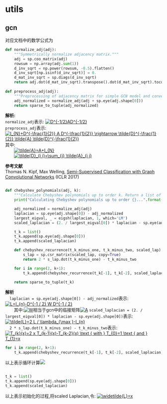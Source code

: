 # utils
## gcn
对应文档中的数学公式为
```python
def normalize_adj(adj):
    """Symmetrically normalize adjacency matrix."""
    adj = sp.coo_matrix(adj)
    rowsum = np.array(adj.sum(1))
    d_inv_sqrt = np.power(rowsum, -0.5).flatten()
    d_inv_sqrt[np.isinf(d_inv_sqrt)] = 0.
    d_mat_inv_sqrt = sp.diags(d_inv_sqrt)
    return adj.dot(d_mat_inv_sqrt).transpose().dot(d_mat_inv_sqrt).tocoo()
    
def preprocess_adj(adj):
    """Preprocessing of adjacency matrix for simple GCN model and conversion to tuple representation."""
    adj_normalized = normalize_adj(adj + sp.eye(adj.shape[0]))
    return sparse_to_tuple(adj_normalized)
```

**解析:**  
`normalize_adj`表示: <a href="https://www.codecogs.com/eqnedit.php?latex=D^{-1/2}AD^{-1/2}" target="_blank"><img src="https://latex.codecogs.com/gif.latex?D^{-1/2}AD^{-1/2}" title="D^{-1/2}AD^{-1/2}" /></a>  
`preprocess_adj`表示: <a href="https://www.codecogs.com/eqnedit.php?latex=I_{N}&plus;D^{-\frac{1}{2}}&space;A&space;D^{-\frac{1}{2}}&space;\rightarrow&space;\tilde{D}^{-\frac{1}{2}}&space;\tilde{A}&space;\tilde{D}^{-\frac{1}{2}}" target="_blank"><img src="https://latex.codecogs.com/gif.latex?I_{N}&plus;D^{-\frac{1}{2}}&space;A&space;D^{-\frac{1}{2}}&space;\rightarrow&space;\tilde{D}^{-\frac{1}{2}}&space;\tilde{A}&space;\tilde{D}^{-\frac{1}{2}}" title="I_{N}+D^{-\frac{1}{2}} A D^{-\frac{1}{2}} \rightarrow \tilde{D}^{-\frac{1}{2}} \tilde{A} \tilde{D}^{-\frac{1}{2}}" /></a>  
其中:  
 &emsp;&emsp;<a href="https://www.codecogs.com/eqnedit.php?latex=\tilde{A}=A&plus;I_{N}" target="_blank"><img src="https://latex.codecogs.com/gif.latex?\tilde{A}=A&plus;I_{N}" title="\tilde{A}=A+I_{N}" /></a>  
 &emsp;&emsp;<a href="https://www.codecogs.com/eqnedit.php?latex=\tilde{D}_{i&space;i}=\sum_{j}&space;\tilde{A}_{i&space;j}" target="_blank"><img src="https://latex.codecogs.com/gif.latex?\tilde{D}_{i&space;i}=\sum_{j}&space;\tilde{A}_{i&space;j}" title="\tilde{D}_{i i}=\sum_{j} \tilde{A}_{i j}" /></a>
 

**参考文献**  
Thomas N. Kipf, Max Welling, [Semi-Supervised Classification with Graph Convolutional Networks](http://arxiv.org/abs/1609.02907) (ICLR 2017)

```python

def chebyshev_polynomials(adj, k):
    """Calculate Chebyshev polynomials up to order k. Return a list of sparse matrices (tuple representation)."""
    print("Calculating Chebyshev polynomials up to order {}...".format(k))

    adj_normalized = normalize_adj(adj)
    laplacian = sp.eye(adj.shape[0]) - adj_normalized
    largest_eigval, _ = eigsh(laplacian, 1, which='LM')
    scaled_laplacian = (2. / largest_eigval[0]) * laplacian - sp.eye(adj.shape[0])

    t_k = list()
    t_k.append(sp.eye(adj.shape[0]))
    t_k.append(scaled_laplacian)

    def chebyshev_recurrence(t_k_minus_one, t_k_minus_two, scaled_lap):
        s_lap = sp.csr_matrix(scaled_lap, copy=True)
        return 2 * s_lap.dot(t_k_minus_one) - t_k_minus_two

    for i in range(2, k+1):
        t_k.append(chebyshev_recurrence(t_k[-1], t_k[-2], scaled_laplacian))

    return sparse_to_tuple(t_k)
```
**解析**  
&emsp;`laplacian = sp.eye(adj.shape[0]) - adj_normalized`表示:  <a href="https://www.codecogs.com/eqnedit.php?latex=L=I_{n}-D^{-1&space;/&space;2}&space;W&space;D^{-1&space;/&space;2}" target="_blank"><img src="https://latex.codecogs.com/gif.latex?L=I_{n}-D^{-1&space;/&space;2}&space;W&space;D^{-1&space;/&space;2}" title="L=I_{n}-D^{-1 / 2} W D^{-1 / 2}" /></a>  
&emsp;&emsp;其中:<a href="https://www.codecogs.com/eqnedit.php?latex=W" target="_blank"><img src="https://latex.codecogs.com/gif.latex?W" title="W" /></a>相当于gcn中的临接矩阵<a href="https://www.codecogs.com/eqnedit.php?latex=A" target="_blank"><img src="https://latex.codecogs.com/gif.latex?A" title="A" /></a>
`scaled_laplacian = (2. / largest_eigval[0]) * laplacian - sp.eye(adj.shape[0])`表示: <a href="https://www.codecogs.com/eqnedit.php?latex=\tilde{L}=2&space;L&space;/&space;\lambda_{\max&space;}-I_{n}" target="_blank"><img src="https://latex.codecogs.com/gif.latex?\tilde{L}=2&space;L&space;/&space;\lambda_{\max&space;}-I_{n}" title="\tilde{L}=2 L / \lambda_{\max }-I_{n}" /></a>  
&emsp;`2 * s_lap.dot(t_k_minus_one) - t_k_minus_two`表示: <a href="https://www.codecogs.com/eqnedit.php?latex=T_{k}(x)=2&space;x&space;T_{k-1}(x)-T_{k-2}(x)&space;\text&space;{&space;with&space;}&space;T_{0}=1&space;\text&space;{&space;and&space;}&space;T_{1}=x" target="_blank"><img src="https://latex.codecogs.com/gif.latex?T_{k}(x)=2&space;x&space;T_{k-1}(x)-T_{k-2}(x)&space;\text&space;{&space;with&space;}&space;T_{0}=1&space;\text&space;{&space;and&space;}&space;T_{1}=x" title="T_{k}(x)=2 x T_{k-1}(x)-T_{k-2}(x) \text { with } T_{0}=1 \text { and } T_{1}=x" /></a>  

```python
for i in range(2, k+1):
    t_k.append(chebyshev_recurrence(t_k[-1], t_k[-2], scaled_laplacian))
```
以上表示循环计算![](https://cdn.mathpix.com/snip/images/vcjXm7KU4kHY3-6ECxN28PVmmED9luoV58H8hfVY2VA.original.fullsize.png)
```python

t_k = list()
t_k.append(sp.eye(adj.shape[0]))
t_k.append(scaled_laplacian)
```
以上表示初始化的过程,将scaled Laplacian,令: <a href="https://www.codecogs.com/eqnedit.php?latex=\widetilde{L}=x" target="_blank"><img src="https://latex.codecogs.com/gif.latex?\widetilde{L}=x" title="\widetilde{L}=x" /></a>
